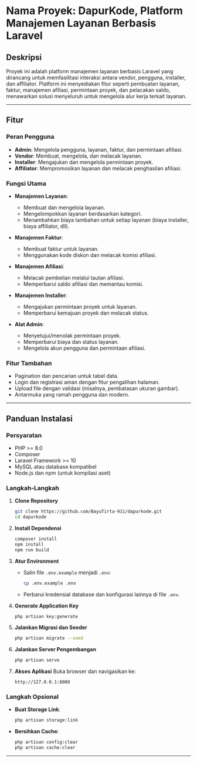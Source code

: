 # Nama Proyek: DapurKode, Platform Manajemen Layanan Berbasis Laravel

## Deskripsi
Proyek ini adalah platform manajemen layanan berbasis Laravel yang dirancang untuk memfasilitasi interaksi antara vendor, pengguna, installer, dan affiliator. Platform ini menyediakan fitur seperti pembuatan layanan, faktur, manajemen afiliasi, permintaan proyek, dan pelacakan saldo, menawarkan solusi menyeluruh untuk mengelola alur kerja terkait layanan.

---

## Fitur

### **Peran Pengguna**
- **Admin**: Mengelola pengguna, layanan, faktur, dan permintaan afiliasi.
- **Vendor**: Membuat, mengelola, dan melacak layanan.
- **Installer**: Mengajukan dan mengelola permintaan proyek.
- **Affiliator**: Mempromosikan layanan dan melacak penghasilan afiliasi.

### **Fungsi Utama**
- **Manajemen Layanan**:
  - Membuat dan mengelola layanan.
  - Mengelompokkan layanan berdasarkan kategori.
  - Menambahkan biaya tambahan untuk setiap layanan (biaya installer, biaya affiliator, dll).

- **Manajemen Faktur**:
  - Membuat faktur untuk layanan.
  - Menggunakan kode diskon dan melacak komisi afiliasi.

- **Manajemen Afiliasi**:
  - Melacak pembelian melalui tautan afiliasi.
  - Memperbarui saldo afiliasi dan memantau komisi.

- **Manajemen Installer**:
  - Mengajukan permintaan proyek untuk layanan.
  - Memperbarui kemajuan proyek dan melacak status.

- **Alat Admin**:
  - Menyetujui/menolak permintaan proyek.
  - Memperbarui biaya dan status layanan.
  - Mengelola akun pengguna dan permintaan afiliasi.

### **Fitur Tambahan**
- Pagination dan pencarian untuk tabel data.
- Login dan registrasi aman dengan fitur pengalihan halaman.
- Upload file dengan validasi (misalnya, pembatasan ukuran gambar).
- Antarmuka yang ramah pengguna dan modern.

---

## Panduan Instalasi

### **Persyaratan**
- PHP >= 8.0
- Composer
- Laravel Framework >= 10
- MySQL atau database kompatibel
- Node.js dan npm (untuk kompilasi aset)

### **Langkah-Langkah**

1. **Clone Repository**
   ```bash
   git clone https://github.com/BayuTirta-911/dapurkode.git
   cd dapurkode
   ```

2. **Install Dependensi**
   ```bash
   composer install
   npm install
   npm run build
   ```

3. **Atur Environment**
   - Salin file `.env.example` menjadi `.env`:
     ```bash
     cp .env.example .env
     ```
   - Perbarui kredensial database dan konfigurasi lainnya di file `.env`.

4. **Generate Application Key**
   ```bash
   php artisan key:generate
   ```

5. **Jalankan Migrasi dan Seeder**
   ```bash
   php artisan migrate --seed
   ```

6. **Jalankan Server Pengembangan**
   ```bash
   php artisan serve
   ```

7. **Akses Aplikasi**
   Buka browser dan navigasikan ke:
   ```
   http://127.0.0.1:8000
   ```

### **Langkah Opsional**
- **Buat Storage Link**:
  ```bash
  php artisan storage:link
  ```
- **Bersihkan Cache**:
  ```bash
  php artisan config:clear
  php artisan cache:clear
  ```

---
